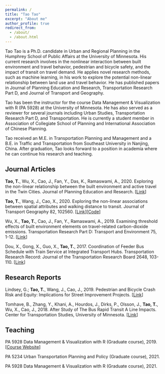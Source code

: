 ```yaml
---
permalink: /
title: "Tao Tao"
excerpt: "About me"
author_profile: true
redirect_from: 
  - /about/
  - /about.html
---
```


Tao Tao is a Ph.D. candidate in Urban and Regional Planning in the Humphrey School of Public Affairs at the University of Minnesota.  His current research involves in the nonlinear interaction between built environment and travel behavior, pedestrian and bicycle safety, and the impact of transit on travel demand.  He applies novel research methods, such as machine learning, in his work to explore the potential non-linear relationship between land use and travel behavior.  He has published papers in Journal of Planning Education and Research, Transportation Research Part D, and Journal of Transport and Geography.
  
Tao has been the instructor for the course Data Management & Visualization with R (PA 5928) at the University of Minnesota.  He has also served as a reviewer for several journals including Urban Studies, Transportation Research Part D, and Transportation.  He is currently a student member in Association of Collegiate School of Planning and International Association of Chinese Planning.  
  
Tao received an M.E. in Transportation Planning and Management and a B.E. in Traffic and Transportation from Southeast University in Nanjing, China. After graduation, Tao looks forward to a position in academia where he can continue his research and teaching.  


## **Journal Articles**

**Tao, T.**, Wu, X., Cao, J., Fan, Y., Das, K., Ramaswami, A., 2020. Exploring the non-linear relationship between the built environment and active travel in the Twin Cities. Journal of Planning Education and Research. [[Link](https://doi.org/10.1177/0739456X20915765)]

**Tao, T.**, Wang, J., Cao, X., 2020. Exploring the non-linear associations between spatial attributes and walking distance to transit. Journal of Transport Geography 82, 102560. [[Link](https://doi.org/10.1016/j.jtrangeo.2019.102560)][[Code](https://vtao1989.github.io/DisToTransit_statistics/)]

Wu, X., **Tao, T.**, Cao, J., Fan, Y., Ramaswami, A., 2019. Examining threshold effects of built environment elements on travel-related carbon-dioxide emissions. Transportation Research Part D: Transport and Environment 75, 1-12. [[Link](https://doi.org/10.1016/j.trd.2019.08.018)]

Dou, X., Gong, X., Guo, X., **Tao, T.**, 2017. Coordination of Feeder Bus Schedule with Train Service at Integrated Transport Hubs. Transportation Research Record: Journal of the Transportation Research Board 2648, 103-110. [[Link](https://doi.org/10.3141/2648-12)]

## **Research Reports**

Lindsey, G.; **Tao, T.**, Wang, J., Cao, J., 2019. Pedestrian and Bicycle Crash Risk and Equity: Implications for Street Improvement Projects. [[Link](http://hdl.handle.net/11299/203635)]

Tomhave, B., Zhang, Y., Khani, A., Hourdos, J., Dirks, P., Olsson, J., **Tao, T.**, Wu, X., Cao, J., 2018. After Study of The Bus Rapid Transit A Line Impacts. Center for Transportation Studies, University of Minnesota. [[Link](http://hdl.handle.net/11299/201534)]
  
## **Teaching**

PA 5928 Data Management & Visualization with R (Graduate course), 2019. [[Course Website](https://vtao1989.github.io/PA5928-Data-management-and-visualization-with-R/)]

PA 5234 Urban Transportation Planning and Policy (Graduate course), 2021.

PA 5928 Data Management & Visualization with R (Graduate course), 2021.
